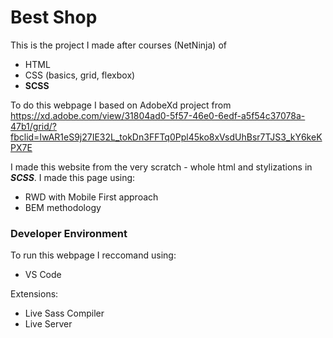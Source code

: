 # Best Shop

This is the project I made after courses (NetNinja) of
- HTML
- CSS (basics, grid, flexbox)
- **SCSS**

To do this webpage I based on AdobeXd project from 
https://xd.adobe.com/view/31804ad0-5f57-46e0-6edf-a5f54c37078a-47b1/grid/?fbclid=IwAR1eS9j27IE32L_tokDn3FFTq0Ppl45ko8xVsdUhBsr7TJS3_kY6keKPX7E

I made this website from the very scratch - whole html and stylizations in ***SCSS***. I made this page using:
- RWD with Mobile First approach
- BEM methodology

### Developer Environment

To run this webpage I reccomand using:
- VS Code

Extensions:
- Live Sass Compiler
- Live Server
